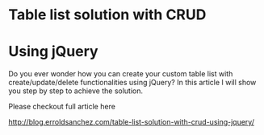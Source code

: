 # Table list solution with CRUD
# Using jQuery
Do you ever wonder how you can create your custom table list with create/update/delete functionalities using jQuery? In this article I will show you step by step to achieve the solution.

Please checkout full article here

http://blog.erroldsanchez.com/table-list-solution-with-crud-using-jquery/
